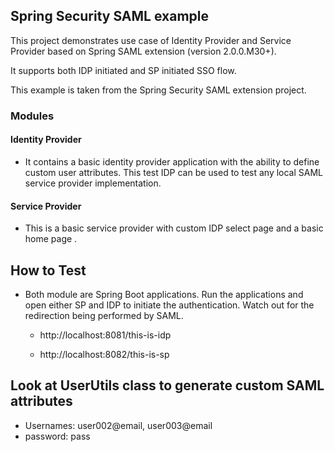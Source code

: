 ## Spring Security SAML example 

This project demonstrates use case of Identity Provider and Service Provider based on Spring SAML extension (version 2.0.0.M30+).

It supports both IDP initiated and SP initiated SSO flow.

This example is taken from the Spring Security SAML extension project.

### Modules

#### Identity Provider

- It contains a basic identity provider application with the ability to define custom user attributes. This test IDP can be used to test any local SAML service provider implementation.

#### Service Provider

- This is a basic service provider with custom IDP select page and a basic home page .

## How to Test

- Both module are Spring Boot applications. Run the applications and open either SP and IDP to initiate the authentication. Watch out for the redirection being performed by SAML. 

    - http://localhost:8081/this-is-idp
    
    - http://localhost:8082/this-is-sp
 
## Look at UserUtils class to generate custom SAML attributes
- Usernames: user002@email, user003@email
- password: pass

